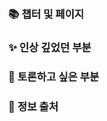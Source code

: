 ## 📚 챕터 및 페이지
<!-- 작성하실 PR의 챕터 혹은 페이지를 작성해주세요. -->

## ✨ 인상 깊었던 부분
<!-- 해당 파트에서 인상 깊었거나 기억에 남는 부분을 작성해주세요. -->

## 💬 토론하고 싶은 부분 
<!-- 새롭게 알게된 내용이 있다면 작성 해주시고 출처를 남겨주세요. -->

## 🔗 정보 출처
<!-- 위 PR이나 글을 작성하는 데 사용되었던 외부 출처를 남겨주세요. -->
